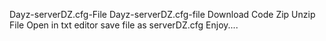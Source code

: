 Dayz-serverDZ.cfg-File
Dayz-serverDZ.cfg-file Download Code Zip Unzip File Open in txt editor save file as serverDZ.cfg Enjoy....
